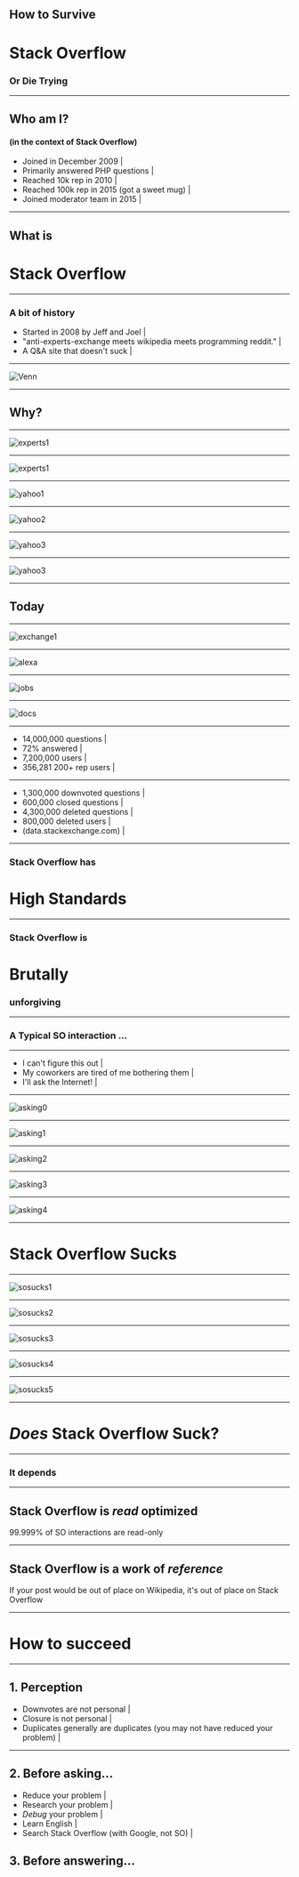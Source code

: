 
## How to Survive
# Stack Overflow
### Or Die Trying

---

## Who am I?
#### (in the context of Stack Overflow)

- Joined in December 2009 |
- Primarily answered PHP questions |
- Reached 10k rep in 2010 |
- Reached 100k rep in 2015 (got a sweet mug) |
- Joined moderator team in 2015 |

---

## What is
# Stack Overflow

---

### A bit of history
- Started in 2008 by Jeff and Joel |
- "anti-experts-exchange meets wikipedia meets programming reddit." |
- A Q&A site that doesn't suck |

---

![Venn](https://github.com/meagar/something/raw/master/assets/venn.png)

---

## Why?

---

![experts1](https://github.com/meagar/something/raw/master/assets/experts1.png)

---

![experts1](https://github.com/meagar/something/raw/master/assets/experts2.png)

---

![yahoo1](https://github.com/meagar/something/raw/master/assets/yahoo1.jpg)

---

![yahoo2](https://github.com/meagar/something/raw/master/assets/yahoo2.jpg)

---

![yahoo3](https://github.com/meagar/something/raw/master/assets/yahoo3.jpg)

---

![yahoo3](https://github.com/meagar/something/raw/master/assets/yahoo4.png)

---

## Today

---

![exchange1](https://github.com/meagar/something/raw/master/assets/exchange1.png)

---

![alexa](https://github.com/meagar/something/raw/master/assets/alexa.png)

---

![jobs](https://github.com/meagar/something/raw/master/assets/jobs.png)

---

![docs](https://github.com/meagar/something/raw/master/assets/documentation.png)

---

- 14,000,000 questions  |
- 72% answered |
- 7,200,000 users |
- 356,281 200+ rep users |

---

- 1,300,000 downvoted questions |
- 600,000 closed questions |
- 4,300,000 deleted questions |
- 800,000 deleted users |
- (data.stackexchange.com) |

---

### Stack Overflow has
# High Standards

---

### Stack Overflow is
# Brutally
### unforgiving

---

### A Typical SO interaction ...

---

- I can't figure this out |
- My coworkers are tired of me bothering them |
- I'll ask the Internet! |

---

![asking0](https://github.com/meagar/something/raw/master/assets/asking0.png)

---

![asking1](https://github.com/meagar/something/raw/master/assets/asking1.png)

---

![asking2](https://github.com/meagar/something/raw/master/assets/asking2.png)

---

![asking3](https://github.com/meagar/something/raw/master/assets/asking3.png)

---

![asking4](https://github.com/meagar/something/raw/master/assets/asking4.png)

---

# Stack Overflow Sucks

---

![sosucks1](https://github.com/meagar/something/raw/master/assets/sosucks1.png)

---

![sosucks2](https://github.com/meagar/something/raw/master/assets/sosucks2.png)

---
![sosucks3](https://github.com/meagar/something/raw/master/assets/sosucks3.png)

---
![sosucks4](https://github.com/meagar/something/raw/master/assets/sosucks4.png)

---
![sosucks5](https://github.com/meagar/something/raw/master/assets/sosucks5.png)

---

# *Does* Stack Overflow Suck?

---

### It depends

---

## Stack Overflow is *read* optimized

99.999% of SO interactions are read-only

---

## Stack Overflow is a work of *reference*

If your post would be out of place on Wikipedia, it's out of place on Stack Overflow

---

# How to succeed

---

## 1. Perception

- Downvotes are not personal |
- Closure is not personal |
- Duplicates generally are duplicates (you may not have reduced your problem) |

---

## 2. Before asking...

- Reduce your problem |
- Research your problem |
- *Debug* your problem |
- Learn English |
- Search Stack Overflow (with Google, not SO) |

## 3. Before answering...
